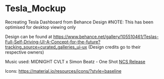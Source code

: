 # Tesla_Mockup
Recreating Tesla Dashboard from Behance Design
#NOTE: This has been optimised for desktop viewing only

Design can be found at https://www.behance.net/gallery/105510461/Teslas-Full-Self-Driving-UI-A-Concept-for-the-future?tracking_source=curated_galleries_ui-ux (Design credits go to their respective owners)

Music used: MIDNIGHT CVLT x Simon Beatz - One Shot [NCS Release](https://www.youtube.com/watch?v=gwjcaaK5W8A)

Icons: https://material.io/resources/icons/?style=baseline
